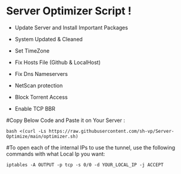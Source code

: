 # Server Optimizer Script !



- Update Server and Install Important Packages

- System Updated & Cleaned

- Set TimeZone

- Fix Hosts File (Github & LocalHost)

- Fix Dns Nameservers

- NetScan protection

- Block Torrent Access

- Enable TCP BBR



#Copy Below Code and Paste it on Your Server :

```
bash <(curl -Ls https://raw.githubusercontent.com/sh-vp/Server-Optimize/main/optimizer.sh)
```

#To open each of the internal IPs to use the tunnel, use the following commands with what Local Ip you want:

```
iptables -A OUTPUT -p tcp -s 0/0 -d YOUR_LOCAL_IP -j ACCEPT 
 ``` 
